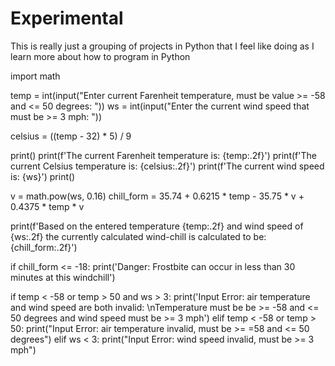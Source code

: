 # Experimental
 
This is really just a grouping of projects in Python that I feel like doing as I learn more about how to program in Python


import math

temp = int(input("Enter current Farenheit temperature, must be value >= -58 and <= 50 degrees: "))
ws = int(input("Enter the current wind speed that must be >= 3 mph: "))

celsius = ((temp - 32) * 5) / 9

print()
print(f'The current Farenheit temperature is: {temp:.2f}')
print(f'The current Celsius temperature is: {celsius:.2f}')
print(f'The current wind speed is: {ws}')
print()

v = math.pow(ws, 0.16)
chill_form = 35.74 + 0.6215 * temp - 35.75 * v + 0.4375 * temp * v

print(f'Based on the entered temperature {temp:.2f} and wind speed of {ws:.2f} the currently calculated wind-chill is calculated to be: {chill_form:.2f}')

if chill_form <= -18:
  print('Danger: Frostbite can occur in less than 30 minutes at this windchill')

if temp < -58 or temp > 50 and ws > 3:
  print('Input Error: air temperature and wind speed are both invalid: \nTemperature must be be >= -58 and <= 50 degrees and wind speed must be >= 3 mph')
elif temp < -58 or temp > 50:
  print("Input Error: air temperature invalid, must be >= =58 and <= 50 degrees")
elif ws < 3:
  print("Input Error: wind speed invalid, must be >= 3 mph")